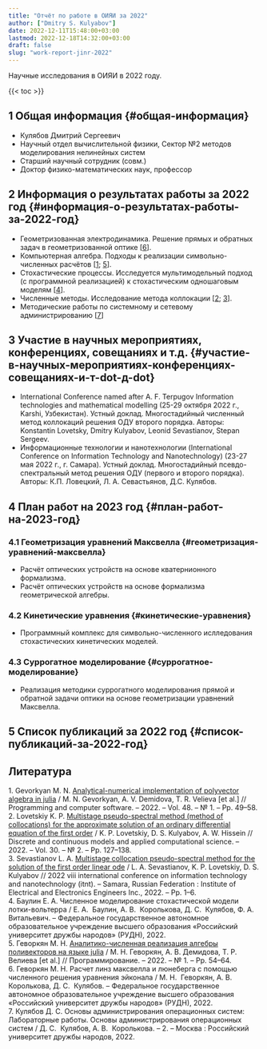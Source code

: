 ```yaml
---
title: "Отчёт по работе в ОИЯИ за 2022"
author: ["Dmitry S. Kulyabov"]
date: 2022-12-11T15:48:00+03:00
lastmod: 2022-12-18T14:32:00+03:00
draft: false
slug: "work-report-jinr-2022"
---
```


Научные исследования в ОИЯИ в 2022 году.

<!--more-->

{{< toc >}}


## <span class="section-num">1</span> Общая информация {#общая-информация}

-   Кулябов Дмитрий Сергеевич
-   Научный отдел вычислительной физики, Сектор №2 методов моделирования нелинейных систем
-   Старший научный сотрудник (совм.)
-   Доктор физико-математических наук, профессор


## <span class="section-num">2</span> Информация о результатах работы за 2022 год {#информация-о-результатах-работы-за-2022-год}

-   Геометризованная электродинамика. Решение прямых и обратных задач в геометризованной оптике  [<a href="#citeproc_bib_item_6">6</a>].
-   Компьютерная алгебра. Подходы к реализации символьно-численных расчётов [<a href="#citeproc_bib_item_1">1</a>; <a href="#citeproc_bib_item_5">5</a>].
-   Стохастические процессы. Исследуется мультимодельный подход (с программной реализацией) к стохастическим одношаговым моделям [<a href="#citeproc_bib_item_4">4</a>].
-   Численные методы. Исследование метода коллокации [<a href="#citeproc_bib_item_2">2</a>; <a href="#citeproc_bib_item_3">3</a>].
-   Методические работы по системному и сетевому администрированию [<a href="#citeproc_bib_item_7">7</a>]


## <span class="section-num">3</span> Участие в научных мероприятиях, конференциях, совещаниях и т.д. {#участие-в-научных-мероприятиях-конференциях-совещаниях-и-т-dot-д-dot}

-   International Conference named after A. F. Terpugov Information technologies and mathematical modelling (25-29 октября 2022 г., Karshi, Узбекистан). Устный доклад. Многостадийный численный метод коллокаций решения ОДУ второго порядка. Авторы: Konstantin Lovetsky, Dmitry Kulyabov, Leonid Sevastianov, Stepan Sergeev.
-   Информационные технологии и нанотехнологии (International Conference on Information Technology and Nanotechnology) (23-27 мая 2022 г., г. Самара). Устный доклад. Многостадийный псевдо-спектральный метод решения ОДУ (первого и второго порядка). Авторы: К.П. Ловецкий, Л. А. Севастьянов, Д.С. Кулябов.


## <span class="section-num">4</span> План работ на 2023 год {#план-работ-на-2023-год}


### <span class="section-num">4.1</span> Геометризация уравнений Максвелла {#геометризация-уравнений-максвелла}

-   Расчёт оптических устройств на основе кватернионного формализма.
-   Расчёт оптических устройств на основе формализма геометрической алгебры.


### <span class="section-num">4.2</span> Кинетические уравнения {#кинетические-уравнения}

-   Программный комплекс для символьно-численного ислледования стохастических кинетических моделей.


### <span class="section-num">4.3</span> Суррогатное моделирование {#суррогатное-моделирование}

-   Реализация методики суррогатного моделирования прямой и обратной задачи оптики на основе геометризации уравнений Максвелла.


## <span class="section-num">5</span> Список публикаций за 2022 год {#список-публикаций-за-2022-год}

## Литература

<div class="csl-bib-body">
  <div class="csl-entry"><a id="citeproc_bib_item_1"></a>1.	Gevorkyan M. N. <a href="https://doi.org/10.1134/S0361768822010054">Analytical-numerical implementation of polyvector algebra in julia</a> / M. N. Gevorkyan, A. V. Demidova, T. R. Velieva [et al.] // Programming and computer software. – 2022. – Vol. 48. – № 1. – Pp. 49–58.</div>
  <div class="csl-entry"><a id="citeproc_bib_item_2"></a>2.	Lovetskiy K. P. <a href="https://doi.org/10.22363/2658-4670-2022-30-2-127-138">Multistage pseudo-spectral method (method of collocations) for the approximate solution of an ordinary differential equation of the first order</a> / K. P. Lovetskiy, D. S. Kulyabov, A. W. Hissein // Discrete and continuous models and applied computational science. – 2022. – Vol. 30. – № 2. – Pp. 127–138.</div>
  <div class="csl-entry"><a id="citeproc_bib_item_3"></a>3.	Sevastianov L. A. <a href="https://doi.org/10.1109/itnt55410.2022.9848731">Multistage collocation pseudo-spectral method for the solution of the first order linear ode</a> / L. A. Sevastianov, K. P. Lovetskiy, D. S. Kulyabov // 2022 viii international conference on information technology and nanotechnology (itnt). – Samara, Russian Federation : Institute of Electrical and Electronics Engineers Inc., 2022. – Pp. 1–6.</div>
  <div class="csl-entry"><a id="citeproc_bib_item_4"></a>4.	Баулин Е. А. Численное моделирование стохастической модели лотки-вольтерра / Е. А.  Баулин, А. В.  Королькова, Д. С.  Кулябов, Ф. А.  Витальевич. – Федеральное государственное автономное образовательное учреждение высшего образования «Российский университет дружбы народов» (РУДН), 2022.</div>
  <div class="csl-entry"><a id="citeproc_bib_item_5"></a>5.	Геворкян М. Н. <a href="https://doi.org/10.31857/s0132347422010058">Аналитико-численная реализация алгебры поливекторов на языке julia</a> / М. Н. Геворкян, А. В. Демидова, Т. Р. Велиева [et al.] // Программирование. – 2022. – № 1. – Pp. 54–64.</div>
  <div class="csl-entry"><a id="citeproc_bib_item_6"></a>6.	Геворкян М. Н. Расчет линз максвелла и люнеберга с помощью численного решения уравнения эйконала / М. Н.  Геворкян, А. В.  Королькова, Д. С.  Кулябов. – Федеральное государственное автономное образовательное учреждение высшего образования «Российский университет дружбы народов» (РУДН), 2022.</div>
  <div class="csl-entry"><a id="citeproc_bib_item_7"></a>7.	Кулябов Д. С. Основы администрирования операционных систем: Лабораторные работы. Основы администрирования операционных систем / Д. С.  Кулябов, А. В.  Королькова. – 2. – Москва : Российский университет дружбы народов, 2022.</div>
</div>
